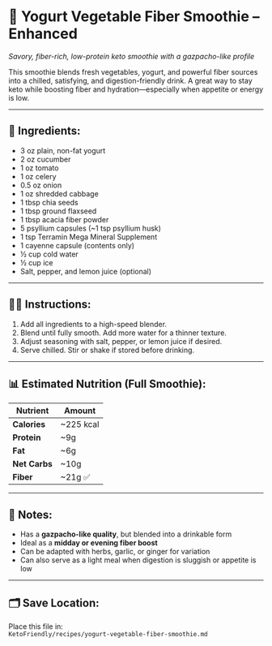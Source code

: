 # 🥤 Yogurt Vegetable Fiber Smoothie – Enhanced  
*Savory, fiber-rich, low-protein keto smoothie with a gazpacho-like profile*

This smoothie blends fresh vegetables, yogurt, and powerful fiber sources into a chilled, satisfying, and digestion-friendly drink. A great way to stay keto while boosting fiber and hydration—especially when appetite or energy is low.

---

## 🧾 Ingredients:

- 3 oz plain, non-fat yogurt  
- 2 oz cucumber  
- 1 oz tomato  
- 1 oz celery  
- 0.5 oz onion  
- 1 oz shredded cabbage  
- 1 tbsp chia seeds  
- 1 tbsp ground flaxseed  
- 1 tbsp acacia fiber powder  
- 5 psyllium capsules (~1 tsp psyllium husk)  
- 1 tsp Terramin Mega Mineral Supplement  
- 1 cayenne capsule (contents only)  
- ½ cup cold water  
- ½ cup ice  
- Salt, pepper, and lemon juice (optional)

---

## 👨‍🍳 Instructions:

1. Add all ingredients to a high-speed blender.  
2. Blend until fully smooth. Add more water for a thinner texture.  
3. Adjust seasoning with salt, pepper, or lemon juice if desired.  
4. Serve chilled. Stir or shake if stored before drinking.

---

## 📊 Estimated Nutrition (Full Smoothie):

| Nutrient      | Amount        |
|---------------|---------------|
| **Calories**  | ~225 kcal  
| **Protein**   | ~9g  
| **Fat**       | ~6g  
| **Net Carbs** | ~10g  
| **Fiber**     | ~21g ✅  

---

## 🧠 Notes:

- Has a **gazpacho-like quality**, but blended into a drinkable form  
- Ideal as a **midday or evening fiber boost**  
- Can be adapted with herbs, garlic, or ginger for variation  
- Can also serve as a light meal when digestion is sluggish or appetite is low

---

## 🗂 Save Location:
Place this file in:  
`KetoFriendly/recipes/yogurt-vegetable-fiber-smoothie.md`
